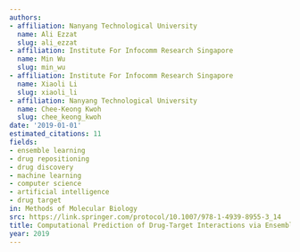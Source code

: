 ```yaml
---
authors:
- affiliation: Nanyang Technological University
  name: Ali Ezzat
  slug: ali_ezzat
- affiliation: Institute For Infocomm Research Singapore
  name: Min Wu
  slug: min_wu
- affiliation: Institute For Infocomm Research Singapore
  name: Xiaoli Li
  slug: xiaoli_li
- affiliation: Nanyang Technological University
  name: Chee-Keong Kwoh
  slug: chee_keong_kwoh
date: '2019-01-01'
estimated_citations: 11
fields:
- ensemble learning
- drug repositioning
- drug discovery
- machine learning
- computer science
- artificial intelligence
- drug target
in: Methods of Molecular Biology
src: https://link.springer.com/protocol/10.1007/978-1-4939-8955-3_14
title: Computational Prediction of Drug-Target Interactions via Ensemble Learning.
year: 2019
---
```

